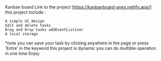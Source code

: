 Kanban board
Link to the project [https://kanbanboard-anes.netlify.app/]
this project include :

    A simple UI design
    Edit and delete tasks
    Drag and Drop tasks addEventListiner
    A local storage

*note you can save your task by clicking anywhere in the page or press 'Entre' in the keyword
this project is dynamic you can do multible operation in one time
Enjoy